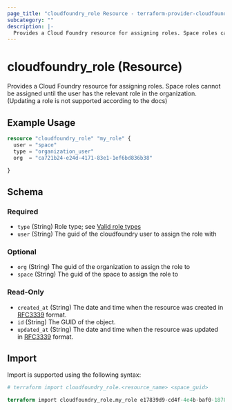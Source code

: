```yaml
---
page_title: "cloudfoundry_role Resource - terraform-provider-cloudfoundry"
subcategory: ""
description: |-
  Provides a Cloud Foundry resource for assigning roles. Space roles cannot be assigned until the user has the relevant role in the organization. (Updating a role is not supported according to the docs)
---
```


# cloudfoundry_role (Resource)

Provides a Cloud Foundry resource for assigning roles. Space roles cannot be assigned until the user has the relevant role in the organization. (Updating a role is not supported according to the docs)

## Example Usage

```terraform
resource "cloudfoundry_role" "my_role" {
  user = "space"
  type = "organization_user"
  org  = "ca721b24-e24d-4171-83e1-1ef6bd836b38"

}
```

<!-- schema generated by tfplugindocs -->
## Schema

### Required

- `type` (String) Role type; see [Valid role types](https://v3-apidocs.cloudfoundry.org/version/3.154.0/index.html#valid-role-types)
- `user` (String) The guid of the cloudfoundry user to assign the role with

### Optional

- `org` (String) The guid of the organization to assign the role to
- `space` (String) The guid of the space to assign the role to

### Read-Only

- `created_at` (String) The date and time when the resource was created in [RFC3339](https://www.ietf.org/rfc/rfc3339.txt) format.
- `id` (String) The GUID of the object.
- `updated_at` (String) The date and time when the resource was updated in [RFC3339](https://www.ietf.org/rfc/rfc3339.txt) format.

## Import

Import is supported using the following syntax:

```terraform
# terraform import cloudfoundry_role.<resource_name> <space_guid>

terraform import cloudfoundry_role.my_role e17839d9-cd4f-4e4b-baf0-18786f12fede
```